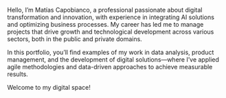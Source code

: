 Hello, I’m Matías Capobianco, a professional passionate about digital transformation and innovation, with experience in integrating AI solutions and optimizing business processes. My career has led me to manage projects that drive growth and technological development across various sectors, both in the public and private domains.

In this portfolio, you’ll find examples of my work in data analysis, product management, and the development of digital solutions—where I’ve applied agile methodologies and data-driven approaches to achieve measurable results.

Welcome to my digital space!
